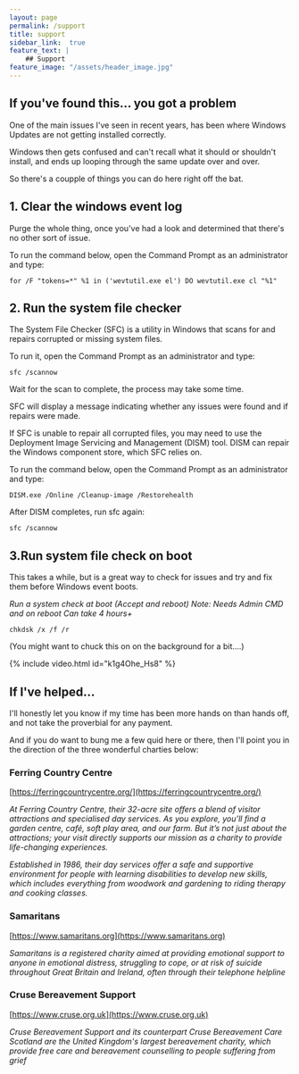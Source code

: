 ```yaml
---
layout: page
permalink: /support
title: support
sidebar_link:  true
feature_text: | 
    ## Support
feature_image: "/assets/header_image.jpg"
---
```


##  If you've found this... you got a problem

One of the main issues I've seen in recent years, has been where Windows Updates are not getting installed correctly. 

Windows then gets confused and can't recall what it should or shouldn't install, and ends up looping through the same update over and over. 

So there's a coupple of things you can do here right off the bat.

## 1. Clear the windows event log

Purge the whole thing, once you've had a look and determined that there's no other sort of issue.

To run the command below, open the Command Prompt as an administrator and type:

`for /F "tokens=*" %1 in ('wevtutil.exe el') DO wevtutil.exe cl "%1"`

## 2. Run the system file checker

The System File Checker (SFC) is a utility in Windows that scans for and repairs corrupted or missing system files. 

To run it, open the Command Prompt as an administrator and type:

`sfc /scannow`

Wait for the scan to complete, the process may take some time.

SFC will display a message indicating whether any issues were found and if repairs were made. 

If SFC is unable to repair all corrupted files, you may need to use the Deployment Image Servicing and Management (DISM) tool. DISM can repair the Windows component store, which SFC relies on. 

To run the command below, open the Command Prompt as an administrator and type:

`DISM.exe /Online /Cleanup-image /Restorehealth`

After DISM completes, run sfc again:

`sfc /scannow`

## 3.Run system file check on boot

This takes a while, but is a great way to check for issues and try and fix them before Windows event boots.

*Run a system check at boot (Accept and reboot)*
*Note: Needs Admin CMD and on reboot Can take 4 hours+*

`chkdsk /x /f /r`

(You might want to chuck this on on the background for a bit....)

{% include video.html id="k1g4Ohe_Hs8" %}

## If I've helped...

I'll honestly let you know if my time has been more hands on than hands off, and not take the proverbial for any payment.

And if you do want to bung me a few quid here or there, then I'll point you in the direction of the three wonderful charties below:

### Ferring Country Centre

[https://ferringcountrycentre.org/](https://ferringcountrycentre.org/)

*At Ferring Country Centre, their 32-acre site offers a blend of visitor attractions and specialised day services. As you explore, you’ll find a garden centre, café, soft play area, and our farm. But it’s not just about the attractions; your visit directly supports our mission as a charity to provide life-changing experiences.*

*Established in 1986, their day services offer a safe and supportive environment for people with learning disabilities to develop new skills, which includes everything from woodwork and gardening to riding therapy and cooking classes.*

### Samaritans

[https://www.samaritans.org](https://www.samaritans.org)

*Samaritans is a registered charity aimed at providing emotional support to anyone in emotional distress, struggling to cope, or at risk of suicide throughout Great Britain and Ireland, often through their telephone helpline*

### Cruse Bereavement Support

[https://www.cruse.org.uk](https://www.cruse.org.uk)

*Cruse Bereavement Support and its counterpart Cruse Bereavement Care Scotland are the United Kingdom's largest bereavement charity, which provide free care and bereavement counselling to people suffering from grief*

